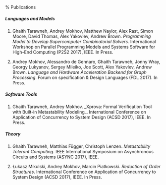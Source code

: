 % Publications

##### Languages and Models

1. Ghaith Tarawneh, Andrey Mokhov, Matthew Naylor, Alex Rast, Simon Moore, David Thomas, Alex Yakovlev, Andrew Brown. _Programming Model to Develop Supercomputer Combinatorial Solvers._ International Workshop on Parallel Programming Models and Systems Software for High-End Computing (P2S2 2017), IEEE. In Press.

1. Andrey Mokhov, Alessandro de Gennaro, Ghaith Tarawneh, Jonny Wray, Georgy Lukyanov, Sergey Mileiko, Joe Scott, Alex Yakovlev, Andrew Brown. _Language and Hardware Acceleration Backend for Graph Processing_. Forum on specification & Design Languages (FDL 2017). In Press.

##### Software Tools

1. <p>Ghaith Tarawneh, Andrey Mokhov. _Xprova: Formal Verification Tool with Built-in Metastability Modeling_. International Conference on Application of Concurrency to System Design (ACSD 2017), IEEE. In Press.</p>

<!-- Note: the <p> tag above is workaround for a bug in pandoc. If more items
are added to the list then it can be removed. -->

##### Theory

1. Ghaith Tarawneh, Matthias Függer, Christoph Lenzen. _Metastability Tolerant Computing_. IEEE International Symposium on Asynchronous Circuits and Systems (ASYNC 2017), IEEE.

2. Łukasz Mikulski, Andrey Mokhov, Marcin Piatkowski. _Reduction of Order Structures_. International Conference on Application of Concurrency to System Design (ACSD 2017), IEEE. In Press.
